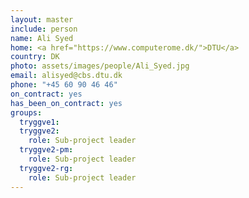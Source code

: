 ```yaml
---
layout: master
include: person
name: Ali Syed
home: <a href="https://www.computerome.dk/">DTU</a>
country: DK
photo: assets/images/people/Ali_Syed.jpg
email: alisyed@cbs.dtu.dk
phone: "+45 60 90 46 46"
on_contract: yes
has_been_on_contract: yes
groups:
  tryggve1:
  tryggve2:
    role: Sub-project leader
  tryggve2-pm:
    role: Sub-project leader
  tryggve2-rg:
    role: Sub-project leader
---
```

